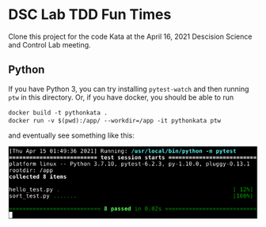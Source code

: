 # DSC Lab TDD Fun Times

Clone this project for the code Kata at the April 16, 2021 Descision Science and Control Lab meeting.

## Python

If you have Python 3, you can try installing `pytest-watch` and then running `ptw` in this directory. Or, if you have docker, you should be able to run

```
docker build -t pythonkata .
docker run -v $(pwd):/app/ --workdir=/app -it pythonkata ptw
```

and eventually see something like this:

![](./python.png)
